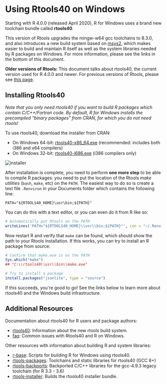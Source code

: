 # Using Rtools40 on Windows

Starting with R 4.0.0 (released April 2020), R for Windows uses a brand new toolchain bundle called **rtools40**.

This version of Rtools upgrades the mingw-w64 gcc toolchains to 8.3.0, and also introduces a new build system based on [msys2](https://www.msys2.org/), which makes easier to build and maintain R itself as well as the system libraries needed by R packages on Windows. For more information, please see the links in the bottom of this document.

**Older versions of Rtools:** This document talks about rtools40, the current version used for R 4.0.0 and newer. For previous versions of Rtools, please see [this page](https://cran.r-project.org/bin/windows/Rtools/history.html).

## Installing Rtools40

_Note that you only need rtools40 if you want to build R packages which contain C/C++/Fortran code. By default, R for Windows installs the precompiled "binary packages" from CRAN, for which you do not need rtools!_

To use rtools40, download the installer from CRAN:

 - On Windows 64-bit: [rtools40-x86_64.exe](https://cran.r-project.org/bin/windows/Rtools/rtools40-x86_64.exe) (recommended: includes both i386 and x64 compilers)
 - On Windows 32-bit: [rtools40-i686.exe](https://cran.r-project.org/bin/windows/Rtools/rtools40-i686.exe) (i386 compilers only)

![installer](https://user-images.githubusercontent.com/216319/79896057-25fa8000-8408-11ea-9069-d01bfbd67786.png)

After installation is complete, you need to perform __one more step__ to be able to compile R packages: you need to put the location of the Rtools _make utilities_ (`bash`, `make`, etc) on the `PATH`. The easiest way to do so is create a text file `.Renviron` in your Documents folder which contains the following line:

```
PATH="${RTOOLS40_HOME}\usr\bin;${PATH}"
```

You can do this with a text editor, or you can even do it from R like so:

```r
# Automatically put Rtools on the PATH
writeLines('PATH="${RTOOLS40_HOME}\\usr\\bin;${PATH}"', con = "~/.Renviron")
```

Now restart R and verify that `make` can be found, which should show the path to your Rtools installation. If this works, you can try to install an R package from source:

```r
# Confirm that make.exe is on the PATH
Sys.which("make")
## "C:\\rtools40\\usr\\bin\\make.exe"

# Try to install a package
install.packages("jsonlite", type = "source")
```

If this succeeds, you're good to go! See the links below to learn more about rtools40 and the Windows build infrastructure.


## Additional Resources

Documentation about rtools40 for R users and package authors:

 - [rtools40](https://github.com/r-windows/docs/blob/master/rtools40.md#readme): Information about the new rtools build system.
 - [faq](https://github.com/r-windows/docs/blob/master/faq.md#readme): Common issues with Rtools40 and R on Windows.

 Other resources with information about building R and system libraries:

 - [r-base](https://github.com/r-windows/r-base#readme): Scripts for building R for Windows using rtools40.
 - [rtools-packages](https://github.com/r-windows/rtools-packages#readme): Toolchains and static libraries for rtools40 (GCC 8+)
 - [rtools-backports](https://github.com/r-windows/rtools-backports#readme): Backported C/C++ libraries for the gcc-4.9.3 legacy toolchain (for R 3.3 - 3.6)
 - [rtools-installer](https://github.com/r-windows/rtools-installer#readme): Builds the rtools40 installer bundle.

